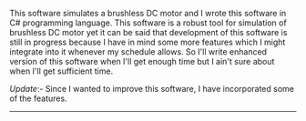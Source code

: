 This software simulates a brushless DC motor and I wrote this software in C# programming language. This software is a robust tool for simulation of brushless DC motor yet it can be said that development of this software is still in progress because I have in mind some more features which I might integrate into it whenever my schedule allows. 
So I'll write enhanced version of this software when I'll get enough time but I ain't sure about when I'll get sufficient time. 

*Update*:- Since I wanted to improve this software, I have incorporated some of the features.

---

